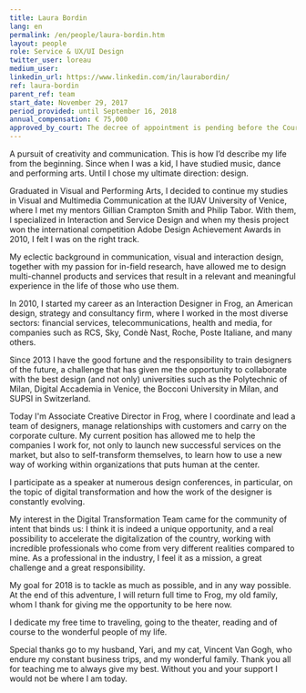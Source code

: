 ```yaml
---
title: Laura Bordin
lang: en
permalink: /en/people/laura-bordin.htm
layout: people
role: Service & UX/UI Design
twitter_user: loreau
medium_user: 
linkedin_url: https://www.linkedin.com/in/laurabordin/
ref: laura-bordin
parent_ref: team
start_date: November 29, 2017
period_provided: until September 16, 2018
annual_compensation: € 75,000
approved_by_court: The decree of appointment is pending before the Court of Auditors.
---
```

A pursuit of creativity and communication. This is how I’d describe my life from the beginning. Since when I was a kid, I have studied music, dance and performing arts. Until I chose my ultimate direction: design.

Graduated in Visual and Performing Arts, I decided to continue my studies in Visual and Multimedia Communication at the IUAV University of Venice, where I met my mentors Gillian Crampton Smith and Philip Tabor. With them, I specialized in Interaction and Service Design and when my thesis project won the international competition Adobe Design Achievement Awards in 2010, I felt I was on the right track.

My eclectic background in communication, visual and interaction design, together with my passion for in-field research, have allowed me to design multi-channel products and services that result in a relevant and meaningful experience in the life of those who use them.

In 2010, I started my career as an Interaction Designer in Frog, an American design, strategy and consultancy firm, where I worked in the most diverse sectors: financial services, telecommunications, health and media, for companies such as RCS, Sky, Condè Nast, Roche, Poste Italiane, and many others.

Since 2013 I have the good fortune and the responsibility to train designers of the future, a challenge that has given me the opportunity to collaborate with the best design (and not only) universities such as the Polytechnic of Milan, Digital Accademia in Venice, the Bocconi University in Milan, and SUPSI in Switzerland.

Today I'm Associate Creative Director in Frog, where I coordinate and lead a team of designers, manage relationships with customers and carry on the corporate culture. My current position has allowed me to help the companies I work for, not only to launch new successful services on the market, but also to self-transform themselves, to learn how to use a new way of working within organizations that puts human at the center.

I participate as a speaker at numerous design conferences, in particular, on the topic of digital transformation and how the work of the designer is constantly evolving.

My interest in the Digital Transformation Team came for the community of intent that binds us: I think it is indeed a unique opportunity, and a real possibility to accelerate the digitalization of the country, working with incredible professionals who come from very different realities compared to mine. As a professional in the industry, I feel it as a mission, a great challenge and a great responsibility.

My goal for 2018 is to tackle as much as possible, and in any way possible. At the end of this adventure, I will return full time to Frog, my old family, whom I thank for giving me the opportunity to be here now.

I dedicate my free time to traveling, going to the theater, reading and of course to the wonderful people of my life.

Special thanks go to my husband, Yari, and my cat, Vincent Van Gogh, who endure my constant business trips, and my wonderful family.
Thank you all for teaching me to always give my best. Without you and your support I would not be where I am today.